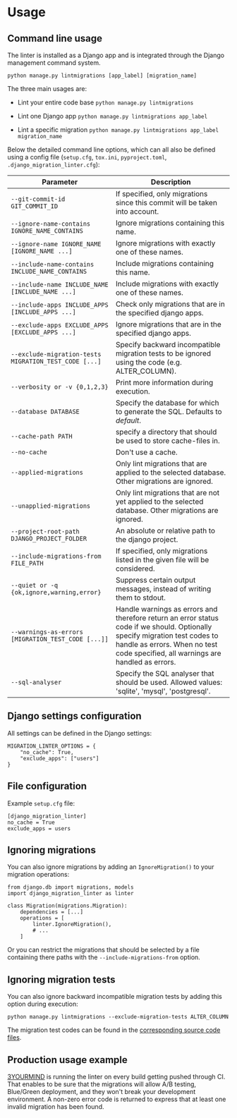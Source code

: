 # Usage

## Command line usage

The linter is installed as a Django app and is integrated through the Django management command system. 

`python manage.py lintmigrations [app_label] [migration_name]`

The three main usages are:

* Lint your entire code base
`python manage.py lintmigrations`

* Lint one Django app
`python manage.py lintmigrations app_label`

* Lint a specific migration
`python manage.py lintmigrations app_label migration_name`

Below the detailed command line options, which can all also be defined using a config file (`setup.cfg`, `tox.ini`, `pyproject.toml`, `.django_migration_linter.cfg`):

| Parameter                                             | Description                                                                                                                                                                                                     |
|-------------------------------------------------------|-----------------------------------------------------------------------------------------------------------------------------------------------------------------------------------------------------------------|
| `--git-commit-id GIT_COMMIT_ID`                       | If specified, only migrations since this commit will be taken into account.                                                                                                                                     |
| `--ignore-name-contains IGNORE_NAME_CONTAINS`         | Ignore migrations containing this name.                                                                                                                                                                         |
| `--ignore-name IGNORE_NAME [IGNORE_NAME ...]`         | Ignore migrations with exactly one of these names.                                                                                                                                                              |
| `--include-name-contains INCLUDE_NAME_CONTAINS`       | Include migrations containing this name.                                                                                                                                                                        |
| `--include-name INCLUDE_NAME [INCLUDE_NAME ...]`      | Include migrations with exactly one of these names.                                                                                                                                                             |
| `--include-apps INCLUDE_APPS [INCLUDE_APPS ...]`      | Check only migrations that are in the specified django apps.                                                                                                                                                    |
| `--exclude-apps EXCLUDE_APPS [EXCLUDE_APPS ...]`      | Ignore migrations that are in the specified django apps.                                                                                                                                                        |
| `--exclude-migration-tests MIGRATION_TEST_CODE [...]` | Specify backward incompatible migration tests to be ignored using the code (e.g. ALTER_COLUMN).                                                                                                                 |
| `--verbosity or -v {0,1,2,3}`                         | Print more information during execution.                                                                                                                                                                        |
| `--database DATABASE`                                 | Specify the database for which to generate the SQL. Defaults to *default*.                                                                                                                                      |
| `--cache-path PATH`                                   | specify a directory that should be used to store cache-files in.                                                                                                                                                |
| `--no-cache`                                          | Don't use a cache.                                                                                                                                                                                              |
| `--applied-migrations`                                | Only lint migrations that are applied to the selected database. Other migrations are ignored.                                                                                                                   |
| `--unapplied-migrations`                              | Only lint migrations that are not yet applied to the selected database. Other migrations are ignored.                                                                                                           |
| `--project-root-path DJANGO_PROJECT_FOLDER`           | An absolute or relative path to the django project.                                                                                                                                                             |
| `--include-migrations-from FILE_PATH`                 | If specified, only migrations listed in the given file will be considered.                                                                                                                                      |
| `--quiet or -q {ok,ignore,warning,error}`             | Suppress certain output messages, instead of writing them to stdout.                                                                                                                                            |
| `--warnings-as-errors [MIGRATION_TEST_CODE [...]]`    | Handle warnings as errors and therefore return an error status code if we should. Optionally specify migration test codes to handle as errors. When no test code specified, all warnings are handled as errors. |
| `--sql-analyser`                                      | Specify the SQL analyser that should be used. Allowed values: 'sqlite', 'mysql', 'postgresql'.                                                                                                                  |

## Django settings configuration

All settings can be defined in the Django settings:

```
MIGRATION_LINTER_OPTIONS = {
    "no_cache": True,
    "exclude_apps": ["users"]
}
```

## File configuration

Example `setup.cfg` file:

```
[django_migration_linter]
no_cache = True
exclude_apps = users
```

## Ignoring migrations

You can also ignore migrations by adding an `IgnoreMigration()` to your migration operations:
```
from django.db import migrations, models
import django_migration_linter as linter

class Migration(migrations.Migration):
    dependencies = [...]
    operations = [
        linter.IgnoreMigration(),
        # ...
    ]
```

Or you can restrict the migrations that should be selected by a file containing there paths with the `--include-migrations-from` option.

## Ignoring migration tests

You can also ignore backward incompatible migration tests by adding this option during execution:

`python manage.py lintmigrations --exclude-migration-tests ALTER_COLUMN`

The migration test codes can be found in the [corresponding source code files](../django_migration_linter/sql_analyser/base.py).

## Production usage example

[3YOURMIND](https://www.3yourmind.com/) is running the linter on every build getting pushed through CI.
That enables to be sure that the migrations will allow A/B testing, Blue/Green deployment, and they won't break your development environment.
A non-zero error code is returned to express that at least one invalid migration has been found.
